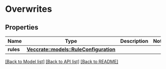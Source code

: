 # Overwrites

## Properties

Name | Type | Description | Notes
------------ | ------------- | ------------- | -------------
**rules** | [**Vec<crate::models::RuleConfiguration>**](RuleConfiguration.md) |  | 

[[Back to Model list]](../README.md#documentation-for-models) [[Back to API list]](../README.md#documentation-for-api-endpoints) [[Back to README]](../README.md)



